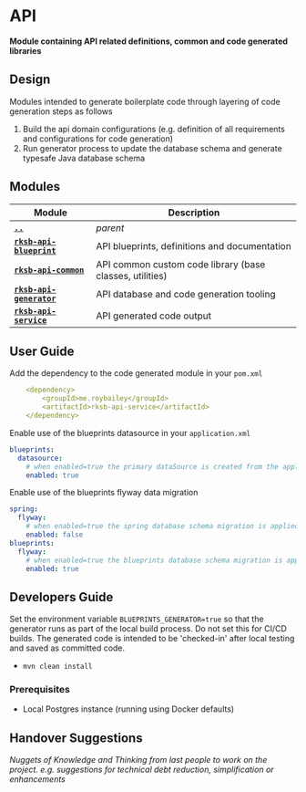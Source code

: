 # API

**Module containing API related definitions, common and code generated libraries**


## Design

Modules intended to generate boilerplate code through layering of code generation steps as follows

1. Build the api domain configurations (e.g. definition of all requirements and configurations for code generation)
1. Run generator process to update the database schema and generate typesafe Java database schema


## Modules

Module          | Description
--------------- | ------------- 
[**`..`**](../README.md) | *parent*
[**`rksb-api-blueprint`**](./rksb-api-blueprint/README.md)    |  API blueprints, definitions and documentation
[**`rksb-api-common`**](./rksb-api-common/README.md)          |  API common custom code library (base classes, utilities)
[**`rksb-api-generator`**](./rksb-api-generator/README.md)    |  API database and code generation tooling
[**`rksb-api-service`**](./rksb-api-service/README.md)        |  API generated code output


## User Guide

Add the dependency to the code generated module in your `pom.xml`

```yaml
    <dependency>
        <groupId>me.roybailey</groupId>
        <artifactId>rksb-api-service</artifactId>
    </dependency>
```

Enable use of the blueprints datasource in your `application.xml`

```yaml
blueprints:
  datasource:
    # when enabled=true the primary dataSource is created from the application-blueprints.yml properties
    enabled: true
```

Enable use of the blueprints flyway data migration

```yaml
spring:
  flyway:
    # when enabled=true the spring database schema migration is applied to the flyway datasource
    enabled: false
blueprints:
  flyway:
    # when enabled=true the blueprints database schema migration is applied to the blueprints datasource
    enabled: true
```

## Developers Guide

Set the environment variable `BLUEPRINTS_GENERATOR=true` so that the generator runs as part of the local build process.
Do not set this for CI/CD builds.  The generated code is intended to be 'checked-in' after local testing and saved
as committed code.

* `mvn clean install`

### Prerequisites

* Local Postgres instance (running using Docker defaults)


## Handover Suggestions

_Nuggets of Knowledge and Thinking from last people to work on the project._
_e.g. suggestions for technical debt reduction, simplification or enhancements_


